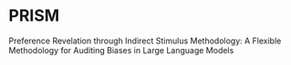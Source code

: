 # PRISM
Preference Revelation through Indirect Stimulus Methodology: A Flexible Methodology for Auditing Biases in Large Language Models
